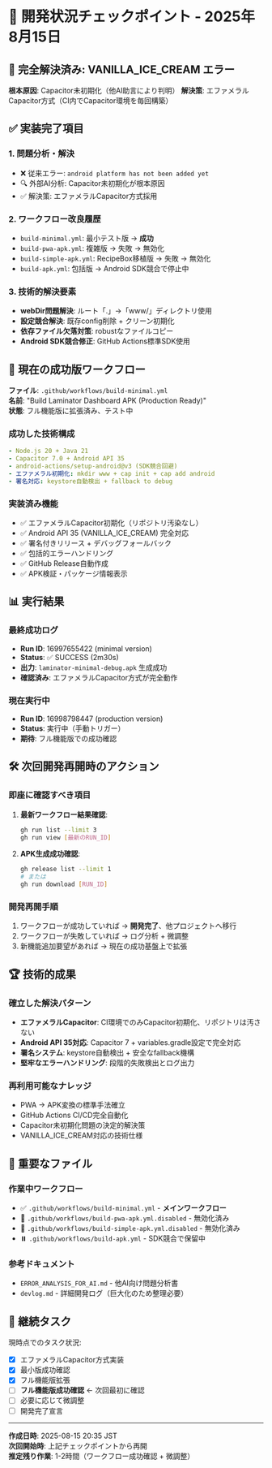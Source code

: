 # 🏁 開発状況チェックポイント - 2025年8月15日

## 🎯 完全解決済み: VANILLA_ICE_CREAM エラー

**根本原因**: Capacitor未初期化（他AI助言により判明）
**解決策**: エファメラルCapacitor方式（CI内でCapacitor環境を毎回構築）

## ✅ 実装完了項目

### 1. 問題分析・解決
- ❌ 従来エラー: `android platform has not been added yet`  
- 🔍 外部AI分析: Capacitor未初期化が根本原因
- ✅ 解決策: エファメラルCapacitor方式採用

### 2. ワークフロー改良履歴
- `build-minimal.yml`: 最小テスト版 → **成功** 
- `build-pwa-apk.yml`: 複雑版 → 失敗 → 無効化
- `build-simple-apk.yml`: RecipeBox移植版 → 失敗 → 無効化
- `build-apk.yml`: 包括版 → Android SDK競合で停止中

### 3. 技術的解決要素
- **webDir問題解決**: ルート「.」→「www/」ディレクトリ使用
- **設定競合解決**: 既存config削除 + クリーン初期化
- **依存ファイル欠落対策**: robustなファイルコピー
- **Android SDK競合修正**: GitHub Actions標準SDK使用

## 🚀 現在の成功版ワークフロー

**ファイル**: `.github/workflows/build-minimal.yml`  
**名前**: "Build Laminator Dashboard APK (Production Ready)"  
**状態**: フル機能版に拡張済み、テスト中

### 成功した技術構成
```yaml
- Node.js 20 + Java 21
- Capacitor 7.0 + Android API 35
- android-actions/setup-android@v3 (SDK競合回避)
- エファメラル初期化: mkdir www + cap init + cap add android
- 署名対応: keystore自動検出 + fallback to debug
```

### 実装済み機能
- ✅ エファメラルCapacitor初期化（リポジトリ汚染なし）
- ✅ Android API 35 (VANILLA_ICE_CREAM) 完全対応
- ✅ 署名付きリリース + デバッグフォールバック
- ✅ 包括的エラーハンドリング
- ✅ GitHub Release自動作成
- ✅ APK検証・パッケージ情報表示

## 📊 実行結果

### 最終成功ログ
- **Run ID**: 16997655422 (minimal version)
- **Status**: ✅ SUCCESS (2m30s) 
- **出力**: `laminator-minimal-debug.apk` 生成成功
- **確認済み**: エファメラルCapacitor方式が完全動作

### 現在実行中
- **Run ID**: 16998798447 (production version)  
- **Status**: 実行中（手動トリガー）
- **期待**: フル機能版での成功確認

## 🛠️ 次回開発再開時のアクション

### 即座に確認すべき項目
1. **最新ワークフロー結果確認**:
   ```bash
   gh run list --limit 3
   gh run view [最新のRUN_ID]
   ```

2. **APK生成成功確認**:
   ```bash
   gh release list --limit 1
   # または
   gh run download [RUN_ID]
   ```

### 開発再開手順
1. ワークフローが成功していれば → **開発完了**、他プロジェクトへ移行
2. ワークフローが失敗していれば → ログ分析 + 微調整
3. 新機能追加要望があれば → 現在の成功基盤上で拡張

## 🏆 技術的成果

### 確立した解決パターン
- **エファメラルCapacitor**: CI環境でのみCapacitor初期化、リポジトリは汚さない
- **Android API 35対応**: Capacitor 7 + variables.gradle設定で完全対応  
- **署名システム**: keystore自動検出 + 安全なfallback機構
- **堅牢なエラーハンドリング**: 段階的失敗検出とログ出力

### 再利用可能なナレッジ
- PWA → APK変換の標準手法確立
- GitHub Actions CI/CD完全自動化
- Capacitor未初期化問題の決定的解決策
- VANILLA_ICE_CREAM対応の技術仕様

## 📝 重要なファイル

### 作業中ワークフロー
- ✅ `.github/workflows/build-minimal.yml` - **メインワークフロー**
- 🚫 `.github/workflows/build-pwa-apk.yml.disabled` - 無効化済み
- 🚫 `.github/workflows/build-simple-apk.yml.disabled` - 無効化済み
- ⏸️ `.github/workflows/build-apk.yml` - SDK競合で保留中

### 参考ドキュメント
- `ERROR_ANALYSIS_FOR_AI.md` - 他AI向け問題分析書
- `devlog.md` - 詳細開発ログ（巨大化のため整理必要）

## 🔄 継続タスク

現時点でのタスク状況:
- [x] エファメラルCapacitor方式実装
- [x] 最小版成功確認  
- [x] フル機能版拡張
- [ ] **フル機能版成功確認** ← 次回最初に確認
- [ ] 必要に応じて微調整
- [ ] 開発完了宣言

---
**作成日時**: 2025-08-15 20:35 JST  
**次回開始時**: 上記チェックポイントから再開  
**推定残り作業**: 1-2時間（ワークフロー成功確認 + 微調整）